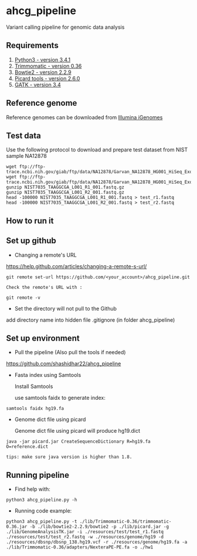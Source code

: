 # ahcg_pipeline
Variant calling pipeline for genomic data analysis

## Requirements

1. [Python3 - version 3.4.1](https://www.python.org/download/releases/3.4.1/)
2. [Trimmomatic - version 0.36](http://www.usadellab.org/cms/uploads/supplementary/Trimmomatic/Trimmomatic-0.36.zip)
3. [Bowtie2 - version 2.2.9](https://sourceforge.net/projects/bowtie-bio/files/bowtie2/2.2.9/)
4. [Picard tools - version 2.6.0](https://github.com/broadinstitute/picard/releases/download/2.6.0/picard.jar)
5. [GATK - version 3.4](https://software.broadinstitute.org/gatk/download/)

## Reference genome

Reference genomes can be downloaded from [Illumina iGenomes](http://support.illumina.com/sequencing/sequencing_software/igenome.html)

## Test data

Use the following protocol to download and prepare test dataset from NIST sample NA12878
```{sh}
wget ftp://ftp-trace.ncbi.nih.gov/giab/ftp/data/NA12878/Garvan_NA12878_HG001_HiSeq_Exome/NIST7035_TAAGGCGA_L001_R1_001.fastq.gz
wget ftp://ftp-trace.ncbi.nih.gov/giab/ftp/data/NA12878/Garvan_NA12878_HG001_HiSeq_Exome/NIST7035_TAAGGCGA_L001_R2_001.fastq.gz
gunzip NIST7035_TAAGGCGA_L001_R1_001.fastq.gz
gunzip NIST7035_TAAGGCGA_L001_R2_001.fastq.gz
head -100000 NIST7035_TAAGGCGA_L001_R1_001.fastq > test_r1.fastq
head -100000 NIST7035_TAAGGCGA_L001_R2_001.fastq > test_r2.fastq
```
## How to run it
## Set up github
- Changing a remote's URL

https://help.github.com/articles/changing-a-remote-s-url/
```
git remote set-url https://github.com/<your_account>/ahcg_pipeline.git
```
    Check the remote's URL with : 

```
git remote -v
```
- Set the directory will not pull to the Github
 
 add directory name into hidden file .gitignore (in folder ahcg_pipeline)

## Set up environment
- Pull the pipeline (Also pull the tools if needed)

https://github.com/shashidhar22/ahcg_pipeline

- Fasta index using Samtools

  Install Samtools

  use samtools faidx to generate index:
```
samtools faidx hg19.fa
```

- Genome dict file using picard 

  Genome dict file using picard will produce hg19.dict
```
java -jar picard.jar CreateSequenceDictionary R=hg19.fa O=reference.dict
```
    tips: make sure java version is higher than 1.8.

## Running pipeline

- Find help with:
```
python3 ahcg_pipeline.py -h
```
- Running code example:
```
python3 ahcg_pipeline.py -t ./lib/Trimmomatic-0.36/trimmomatic-0.36.jar -b ./lib/bowtie2-2.2.9/bowtie2 -p ./lib/picard.jar -g ./lib/GenomeAnalysisTK.jar -i ./resources/test/test_r1.fastq ./resources/test/test_r2.fastq -w ./resources/genome/hg19 -d ./resources/dbsnp/dbsnp_138.hg19.vcf -r ./resources/genome/hg19.fa -a ./lib/Trimmomatic-0.36/adapters/NexteraPE-PE.fa -o ./hw1
```
